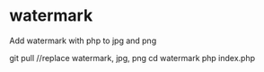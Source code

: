 # watermark
Add watermark with php to jpg and png

git pull
//replace watermark, jpg, png 
cd watermark
php index.php
